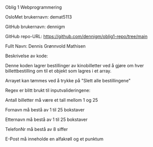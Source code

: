 Oblig 1 Webprogrammering 

OsloMet brukernavn: demat5113

GitHub brukernavn: dennigm

GitHub repo-URL: https://github.com/dennigm/oblig1-repo/tree/main

Fullt Navn: Dennis Grønnvold Mathisen


Beskrivelse av kode:

Denne koden lagrer bestillinger av kinobilletter ved å gjøre om
hver billettbestilling om til et objekt som lagres i et array.

Arrayet kan tømmes ved å trykke på "Slett alle bestillingene"

Regex er blitt brukt til inputvalideringene:

Antall billetter må være et tall mellom 1 og 25

Fornavn må bestå av 1 til 25 bokstaver

Etternavn må bestå av 1 til 25 bokstaver

TelefonNr må bestå av 8 siffer

E-Post må inneholde en alfakrøll og et punktum
